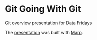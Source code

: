 # Git Going With Git

Git overview presentation for Data Fridays

The [presentation](presentation.md) was built with [Marp](https://marp.app/).

